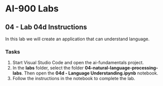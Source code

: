 # AI-900 Labs
## 04 - Lab 04d Instructions
In this lab we will create an application that can understand language. 

### Tasks
1.	Start Visual Studio Code and open the ai-fundamentals project.
2.  In the **labs** folder, select the folder **04-natural-language-processing-labs**. Then open the **04d - Language Understanding.ipynb** notebook.
3.  Follow the instructions in the notebook to complete the lab.